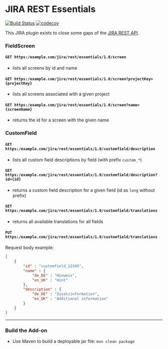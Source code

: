 # JIRA REST Essentials

[![Build Status](https://travis-ci.org/JensPiegsa/jira-rest-essentials.svg?branch=master)](https://travis-ci.org/JensPiegsa/jira-rest-essentials)
[![codecov](https://codecov.io/gh/JensPiegsa/jira-rest-essentials/branch/master/graph/badge.svg)](https://codecov.io/gh/JensPiegsa/jira-rest-essentials)

This JIRA plugin exists to close some gaps of the [JIRA REST API](https://docs.atlassian.com/jira/REST/ondemand/). 

### FieldScreen

#### `GET https:/example.com/jira/rest/essentials/1.0/screen`

* lists all screens by id and name

#### `GET https:/example.com/jira/rest/essentials/1.0/screen?projectKey={projectKey}`

* lists all screens associated with a given project

#### `GET https:/example.com/jira/rest/essentials/1.0/screen?name={screenName}`

* returns the id for a screen with the given name

### CustomField

#### `GET https:/example.com/jira/rest/essentials/1.0/customfield/description`

* lists all custom field descriptions by field (with prefix `custom_*`)

#### `GET https:/example.com/jira/rest/essentials/1.0/customfield/description?id={id}`

* returns a custom field description for a given field (id as `long` without prefix)

#### `GET https:/example.com/jira/rest/essentials/1.0/customfield/translations`

* returns all available translations for all fields

#### `PUT https:/example.com/jira/rest/essentials/1.0/customfield/translations`

Request body example:
```json
[
    {
        "id" : "customfield_12345",
        "name" : {
            "de_DE" : "Hinweis",
            "en_UK" : "Hint"
        },
        "description" : {
            "de_DE" : "Zusatzinformation",
            "en_UK" : "Additional information"
        }
    }
]
```

---

### Build the Add-on ###

* Use Maven to build a deployable jar file: `mvn clean package`